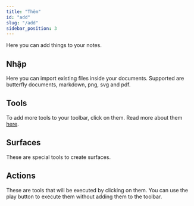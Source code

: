 ```yaml
---
title: "Thêm"
id: "add"
slug: "/add"
sidebar_position: 3
---
```


Here you can add things to your notes.

## Nhập

Here you can import existing files inside your documents. Supported are butterfly documents, markdown, png, svg and pdf.

## Tools

To add more tools to your toolbar, click on them. Read more about them [here](tools).

## Surfaces

These are special tools to create surfaces.

## Actions

These are tools that will be executed by clicking on them. You can use the play button to execute them without adding them to the toolbar.
